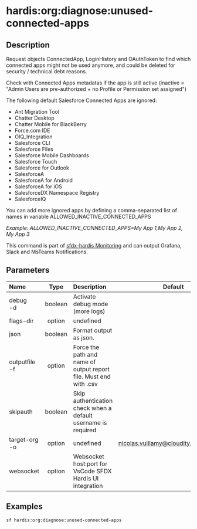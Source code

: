 <!-- This file has been generated with command 'sf hardis:doc:plugin:generate'. Please do not update it manually or it may be overwritten -->
# hardis:org:diagnose:unused-connected-apps

## Description

Request objects ConnectedApp, LoginHistory and OAuthToken to find which connected apps might not be used anymore, and could be deleted for security / technical debt reasons.

Check with Connected Apps metadatas if the app is still active (inactive = "Admin Users are pre-authorized + no Profile or Permission set assigned")

The following default Salesforce Connected Apps are ignored:

- Ant Migration Tool
- Chatter Desktop
- Chatter Mobile for BlackBerry
- Force.com IDE
- OIQ_Integration
- Salesforce CLI
- Salesforce Files
- Salesforce Mobile Dashboards
- Salesforce Touch
- Salesforce for Outlook
- SalesforceA
- SalesforceA for Android
- SalesforceA for iOS
- SalesforceDX Namespace Registry
- SalesforceIQ

You can add more ignored apps by defining a comma-separated list of names in variable ALLOWED_INACTIVE_CONNECTED_APPS

_Example: ALLOWED_INACTIVE_CONNECTED_APPS=My App 1,My App 2, My App 3_

This command is part of [sfdx-hardis Monitoring](https://sfdx-hardis.cloudity.com/salesforce-monitoring-release-updates/) and can output Grafana, Slack and MsTeams Notifications.


## Parameters

| Name              |  Type   | Description                                                       |                 Default                  | Required | Options |
|:------------------|:-------:|:------------------------------------------------------------------|:----------------------------------------:|:--------:|:-------:|
| debug<br/>-d      | boolean | Activate debug mode (more logs)                                   |                                          |          |         |
| flags-dir         | option  | undefined                                                         |                                          |          |         |
| json              | boolean | Format output as json.                                            |                                          |          |         |
| outputfile<br/>-f | option  | Force the path and name of output report file. Must end with .csv |                                          |          |         |
| skipauth          | boolean | Skip authentication check when a default username is required     |                                          |          |         |
| target-org<br/>-o | option  | undefined                                                         | <nicolas.vuillamy@cloudity.com.playnico> |          |         |
| websocket         | option  | Websocket host:port for VsCode SFDX Hardis UI integration         |                                          |          |         |

## Examples

```shell
sf hardis:org:diagnose:unused-connected-apps
```


